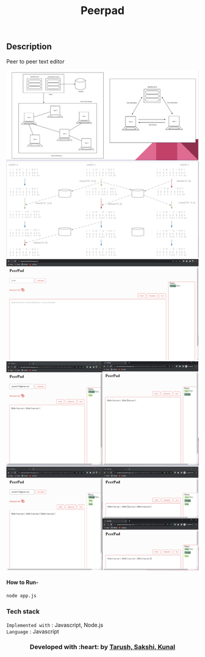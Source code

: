 </p>
<h1 align = 'center'>Peerpad</h1>
<br>


</p>

## Description ##
<p>
Peer to peer text editor
</p>


<img src="https://github.com/T-A-S-K/PeerPad_midsem/blob/main/screenshots/1.png">
<img src="https://github.com/T-A-S-K/PeerPad_midsem/blob/main/screenshots/2.png">
<img src="https://github.com/T-A-S-K/PeerPad_midsem/blob/main/screenshots/3.png">
<img src="https://github.com/T-A-S-K/PeerPad_midsem/blob/main/screenshots/4.png">
<img src="https://github.com/T-A-S-K/PeerPad_midsem/blob/main/screenshots/5.png">

#### How to Run- 

```html
node app.js
```

###             Tech stack
`Implemented with` : Javascript, Node.js  <br>
`Language` : Javascript <br>

<h3 align="center"><b>Developed with :heart: by <a href="https://github.com/tarush-r">Tarush, Sakshi, Kunal</a> </b></h3>